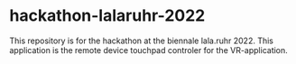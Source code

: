 # hackathon-lalaruhr-2022
This repository is for the hackathon at the biennale lala.ruhr 2022. This application is the remote device touchpad controler for the VR-application.
